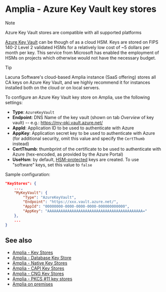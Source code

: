 ﻿# Amplia - Azure Key Vault key stores

> [!NOTE]
> Azure Key Vault stores are compatible with all supported platforms

[Azure Key Vault](https://azure.microsoft.com/en-us/services/key-vault/) can be though of as a cloud HSM. Keys are stored on FIPS 140-2 Level 2
validated HSMs for a relatively low cost of ~5 dollars per month per key. This service from Microsoft has enabled the employment of HSMs on
projects which otherwise would not have the necessary budget.

> [!TIP]
> Lacuna Software's cloud-based Amplia instance (SaaS offering) stores all CA keys on Azure Key Vault, and we highly recommend it
> for instances installed both on the cloud or on local servers.

To configure an Azure Key Vault key store on Amplia, use the following settings:

* **Type**: `AzureKeyVault`
* **Endpoint**: DNS Name of the key vault (shown on tab *Overview* of key vault) -- e.g.: https://my-pki.vault.azure.net/
* **AppId**: Application ID to be used to authenticate with Azure
* **AppKey**: Application secret key to be used to authenticate with Azure (for additional security, omit this value and specify the `CertThumb` instead)
* **CertThumb**: thumbprint of the certificate to be used to authenticate with Azure (hex-encoded, as provided by the Azure Portal)
* **UseHsm**: by default, [HSM-protected](https://docs.microsoft.com/en-us/azure/key-vault/key-vault-hsm-protected-keys) keys are created. To use "software"
  keys, set this value to `false`

Sample configuration:

```json
"KeyStores": {
	...,
	"MyKeyVault": {
		"Type": "AzureKeyVault",
		"Endpoint": "https://xxx.vault.azure.net/",
		"AppId": "00000000-0000-0000-0000-000000000000",
		"AppKey": "AAAAAAAAAAAAAAAAAAAAAAAAAAAAAAAAAAAAAAAAAAA="
	},
	...
}
```

## See also

* [Amplia - Key Stores](index.md)
* [Amplia - Database Key Store](database.md)
* [Amplia - Native Key Stores](native.md)
* [Amplia - CAPI Key Stores](capi.md)
* [Amplia - CNG Key Stores](cng.md)
* [Amplia - PKCS #11 key stores](pkcs11.md)
* [Amplia on premises](../index.md)

